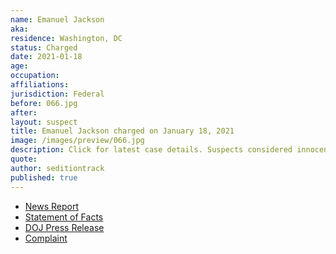 ```yaml
---
name: Emanuel Jackson
aka:
residence: Washington, DC
status: Charged
date: 2021-01-18
age:
occupation:
affiliations:
jurisdiction: Federal
before: 066.jpg
after:
layout: suspect
title: Emanuel Jackson charged on January 18, 2021
image: /images/preview/066.jpg
description: Click for latest case details. Suspects considered innocent until proven guilty.
quote:
author: seditiontrack
published: true
---
```


- [News Report](https://www.nytimes.com/2021/01/18/us/riley-june-williams-emmanuel-jackson.html)
- [Statement of Facts](https://int.nyt.com/data/documenttools/emanuel-jackson-statement-of-facts/dde86d78bece2390/full.pdf)
- [DOJ Press Release](https://www.justice.gov/usao-dc/pr/three-charged-federal-court-assaulting-and-impeding-local-and-federal-officers-during-us)
- [Complaint](https://www.justice.gov/opa/page/file/1357091/download)